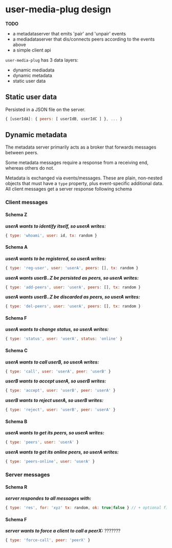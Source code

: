 # user-media-plug design

**TODO**

+ a metadataserver that emits 'pair' and 'unpair' events
+ a mediadataserver that dis/connects peers according to the events above
+ a simple client api

`user-media-plug` has 3 data layers:

+ dynamic mediadata
+ dynamic metadata
+ static user data

## Static user data

Persisted in a JSON file on the server.

``` js
{ [userIdA]: { peers: [ userIdB, userIdC ] }, ... }
```

## Dynamic metadata

The metadata server primarily acts as a broker that forwards messages between peers.

Some metadata messages require a response from a receiving end, whereas others do not.

Metadata is exchanged via events/messages. These are plain, non-nested objects that must have a `type` property, plus event-specific additional data. All client messages get a server response following schema

### Client messages

#### Schema Z

**_userA wants to identify itself, so userA writes:_**

``` js
{ type: 'whoami', user: id, tx: random }
```

#### Schema A

**_userA wants to be registered, so userA writes:_**

``` js
{ type: 'reg-user', user: 'userA', peers: [], tx: random }
```

**_userA wants userB..Z be persisted as peers, so userA writes:_**

``` js
{ type: 'add-peers', user: 'userA', peers: [], tx: random }
```

**_userA wants userB..Z be discarded as peers, so userA writes:_**

``` js
{ type: 'del-peers', user: 'userA', peers: [], tx: random }
```

#### Schema F

**_userA wants to change status, so userA writes:_**

``` js
{ type: 'status', user: 'userA', status: 'online' }
```

#### Schema C

**_userA wants to call userB, so userA writes:_**

``` js
{ type: 'call', user: 'userA', peer: 'userB' }
```

**_userB wants to accept userA, so userB writes:_**

``` js
{ type: 'accept', user: 'userB', peer: 'userA' }
```

**_userB wants to reject userA, so userB writes:_**

``` js
{ type: 'reject', user: 'userB', peer: 'userA' }
```

#### Schema B

**_userA wants to get its peers, so userA writes:_**

``` js
{ type: 'peers', user: 'userA' }
```

**_userA wants to get its online peers, so userA writes:_**

``` js
{ type: 'peers-online', user: 'userA' }
```

### Server messages

#### Schema R

**_server respondes to all messages with:_**

``` js
{ type: 'res', for: 'xyz' tx: random, ok: true|false } // + optional fields
```

#### Schema F

**_server wants to force a client to call a peerX:_** ???????

``` js
{ type: 'force-call', peer: 'peerX' }
```

